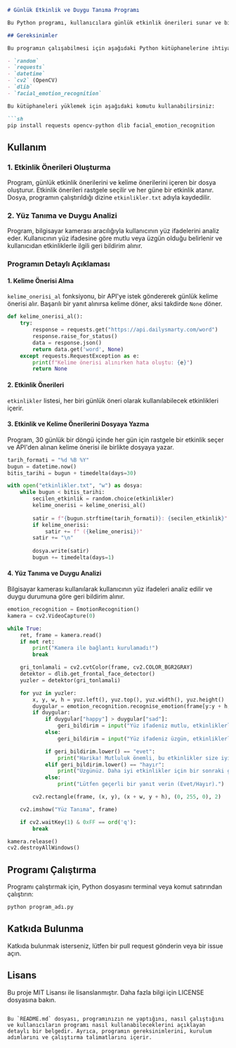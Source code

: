 
```markdown
# Günlük Etkinlik ve Duygu Tanıma Programı

Bu Python programı, kullanıcılara günlük etkinlik önerileri sunar ve bilgisayar kamerası aracılığıyla yüz ifadelerini tanıyarak duygusal geri bildirim alır. Program, bir API kullanarak günlük kelime önerileri alır ve bu önerileri etkinliklerle birlikte bir dosyaya yazar.

## Gereksinimler

Bu programın çalışabilmesi için aşağıdaki Python kütüphanelerine ihtiyacınız vardır:

- `random`
- `requests`
- `datetime`
- `cv2` (OpenCV)
- `dlib`
- `facial_emotion_recognition`

Bu kütüphaneleri yüklemek için aşağıdaki komutu kullanabilirsiniz:

```sh
pip install requests opencv-python dlib facial_emotion_recognition
```

## Kullanım

### 1. Etkinlik Önerileri Oluşturma

Program, günlük etkinlik önerilerini ve kelime önerilerini içeren bir dosya oluşturur. Etkinlik önerileri rastgele seçilir ve her güne bir etkinlik atanır. Dosya, programın çalıştırıldığı dizine `etkinlikler.txt` adıyla kaydedilir.

### 2. Yüz Tanıma ve Duygu Analizi

Program, bilgisayar kamerası aracılığıyla kullanıcının yüz ifadelerini analiz eder. Kullanıcının yüz ifadesine göre mutlu veya üzgün olduğu belirlenir ve kullanıcıdan etkinliklerle ilgili geri bildirim alınır.

### Programın Detaylı Açıklaması

#### 1. Kelime Önerisi Alma

`kelime_onerisi_al` fonksiyonu, bir API'ye istek göndererek günlük kelime önerisi alır. Başarılı bir yanıt alınırsa kelime döner, aksi takdirde `None` döner.

```python
def kelime_onerisi_al():
    try:
        response = requests.get("https://api.dailysmarty.com/word")
        response.raise_for_status()
        data = response.json()
        return data.get('word', None)
    except requests.RequestException as e:
        print(f"Kelime önerisi alınırken hata oluştu: {e}")
        return None
```

#### 2. Etkinlik Önerileri

`etkinlikler` listesi, her biri günlük öneri olarak kullanılabilecek etkinlikleri içerir.

#### 3. Etkinlik ve Kelime Önerilerini Dosyaya Yazma

Program, 30 günlük bir döngü içinde her gün için rastgele bir etkinlik seçer ve API'den alınan kelime önerisi ile birlikte dosyaya yazar.

```python
tarih_formati = "%d %B %Y"
bugun = datetime.now()
bitis_tarihi = bugun + timedelta(days=30)

with open("etkinlikler.txt", "w") as dosya:
    while bugun < bitis_tarihi:
        secilen_etkinlik = random.choice(etkinlikler)
        kelime_onerisi = kelime_onerisi_al()
        
        satir = f"{bugun.strftime(tarih_formati)}: {secilen_etkinlik}"
        if kelime_onerisi:
            satir += f" ({kelime_onerisi})"
        satir += "\n"
        
        dosya.write(satir)
        bugun += timedelta(days=1)
```

#### 4. Yüz Tanıma ve Duygu Analizi

Bilgisayar kamerası kullanılarak kullanıcının yüz ifadeleri analiz edilir ve duygu durumuna göre geri bildirim alınır.

```python
emotion_recognition = EmotionRecognition()
kamera = cv2.VideoCapture(0)

while True:
    ret, frame = kamera.read()
    if not ret:
        print("Kamera ile bağlantı kurulamadı!")
        break

    gri_tonlamali = cv2.cvtColor(frame, cv2.COLOR_BGR2GRAY)
    detektor = dlib.get_frontal_face_detector()
    yuzler = detektor(gri_tonlamali)

    for yuz in yuzler:
        x, y, w, h = yuz.left(), yuz.top(), yuz.width(), yuz.height()
        duygular = emotion_recognition.recognise_emotion(frame[y:y + h, x:x + w].copy())
        if duygular:
            if duygular["happy"] > duygular["sad"]:
                geri_bildirim = input("Yüz ifadeniz mutlu, etkinliklerle ilgili mutlu musunuz? (Evet/Hayır): ")
            else:
                geri_bildirim = input("Yüz ifadeniz üzgün, etkinliklerle ilgili mutlu musunuz? (Evet/Hayır): ")

            if geri_bildirim.lower() == "evet":
                print("Harika! Mutluluk önemli, bu etkinlikler size iyi gelmiş demektir.")
            elif geri_bildirim.lower() == "hayır":
                print("Üzgünüz. Daha iyi etkinlikler için bir sonraki güne geçebilirsiniz.")
            else:
                print("Lütfen geçerli bir yanıt verin (Evet/Hayır).")

        cv2.rectangle(frame, (x, y), (x + w, y + h), (0, 255, 0), 2)

    cv2.imshow("Yüz Tanıma", frame)

    if cv2.waitKey(1) & 0xFF == ord('q'):
        break

kamera.release()
cv2.destroyAllWindows()
```

## Programı Çalıştırma

Programı çalıştırmak için, Python dosyasını terminal veya komut satırından çalıştırın:

```sh
python program_adı.py
```

## Katkıda Bulunma

Katkıda bulunmak isterseniz, lütfen bir pull request gönderin veya bir issue açın.

## Lisans

Bu proje MIT Lisansı ile lisanslanmıştır. Daha fazla bilgi için LICENSE dosyasına bakın.
```

Bu `README.md` dosyası, programınızın ne yaptığını, nasıl çalıştığını ve kullanıcıların programı nasıl kullanabileceklerini açıklayan detaylı bir belgedir. Ayrıca, programın gereksinimlerini, kurulum adımlarını ve çalıştırma talimatlarını içerir.

